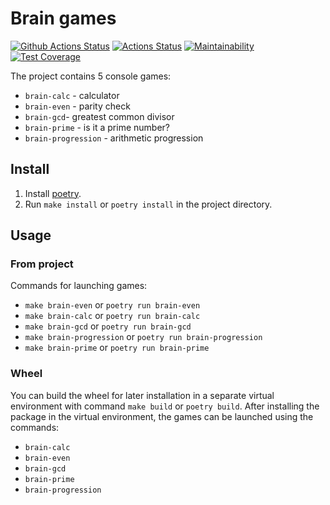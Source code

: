 # Brain games

[![Github Actions Status](https://github.com/stigsanek/python-project-49/workflows/python-ci/badge.svg)](https://github.com/stigsanek/python-project-49/actions)
[![Actions Status](https://github.com/stigsanek/python-project-49/workflows/hexlet-check/badge.svg)](https://github.com/stigsanek/python-project-49/actions)
[![Maintainability](https://api.codeclimate.com/v1/badges/fcb2587dfb95cbc6f1e7/maintainability)](https://codeclimate.com/github/stigsanek/python-project-49/maintainability)
[![Test Coverage](https://api.codeclimate.com/v1/badges/fcb2587dfb95cbc6f1e7/test_coverage)](https://codeclimate.com/github/stigsanek/python-project-49/test_coverage)

The project contains 5 console games:

- `brain-calc` - calculator
- `brain-even` - parity check
- `brain-gcd`- greatest common divisor
- `brain-prime` - is it a prime number?
- `brain-progression` - arithmetic progression

## Install

1. Install [poetry](https://python-poetry.org/).
2. Run `make install` or `poetry install` in the project directory.

## Usage

### From project

Commands for launching games:

- `make brain-even` or `poetry run brain-even`
- `make brain-calc` or `poetry run brain-calc`
- `make brain-gcd` or `poetry run brain-gcd`
- `make brain-progression` or `poetry run brain-progression`
- `make brain-prime` or `poetry run brain-prime`

### Wheel

You can build the wheel for later installation in a separate virtual environment with command `make build`
or `poetry build`.
After installing the package in the virtual environment, the games can be launched using the commands:

- `brain-calc`
- `brain-even`
- `brain-gcd`
- `brain-prime`
- `brain-progression`
